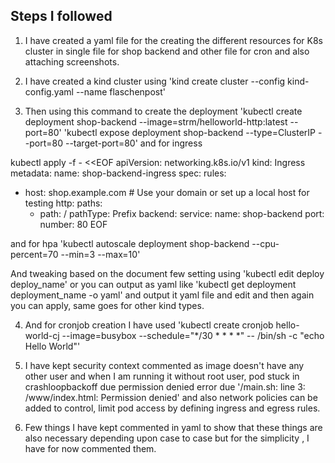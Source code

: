 ## Steps I followed

1. I have created a yaml file for the creating the different resources for K8s cluster in single file for shop backend and other file for cron and also attaching screenshots.

2. I have created a kind cluster using 'kind create cluster --config kind-config.yaml --name flaschenpost'

3. Then using this command to create the deployment 'kubectl create deployment shop-backend --image=strm/helloworld-http:latest --port=80' 
'kubectl expose deployment shop-backend --type=ClusterIP --port=80 --target-port=80'  and for ingress

kubectl apply -f - <<EOF
apiVersion: networking.k8s.io/v1
kind: Ingress
metadata:
  name: shop-backend-ingress
spec:
  rules:
  - host: shop.example.com  # Use your domain or set up a local host for testing
    http:
      paths:
      - path: /
        pathType: Prefix
        backend:
          service:
            name: shop-backend
            port:
              number: 80
EOF

and for hpa 'kubectl autoscale deployment shop-backend --cpu-percent=70 --min=3 --max=10'

And tweaking based on the document few setting using 'kubectl edit deploy deploy_name' or you can output as yaml like 'kubectl get deployment deployment_name -o yaml' and output it yaml file and edit and then again you can apply, same goes for other kind types.

4. And for cronjob creation I have used 'kubectl create cronjob hello-world-cj --image=busybox --schedule="*/30 * * * *" -- /bin/sh -c "echo Hello World"'

5. I have kept security context commented as image doesn't have any other user and when I am running it without root user, pod stuck in crashloopbackoff due permission denied error due '/main.sh: line 3: /www/index.html: Permission denied' and also network policies can be added to control, limit pod access by defining ingress and egress rules.

5. Few things I have kept commented in yaml to show that these things are also necessary depending upon case to case but for the simplicity , I have for now commented them.
